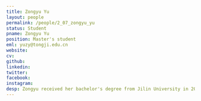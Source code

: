 ```yaml
---
title: Zongyu Yu
layout: people
permalink: /people/2_07_zongyu_yu
status: Student
pname: Zongyu Yu
position: Master's student
eml: yuzy@tongji.edu.cn
website: 
cv: 
github: 
linkedin:
twitter: 
facebook: 
instagram:
desp: Zongyu received her bachelor's degree from Jilin University in 2023. Her research focuses on understanding regulation of spermatogenesis and epigenetic inheritance of small RNA. Recently, she's working on developing the effect of RNA modification on regulation of spermatogenesis.
---
```

